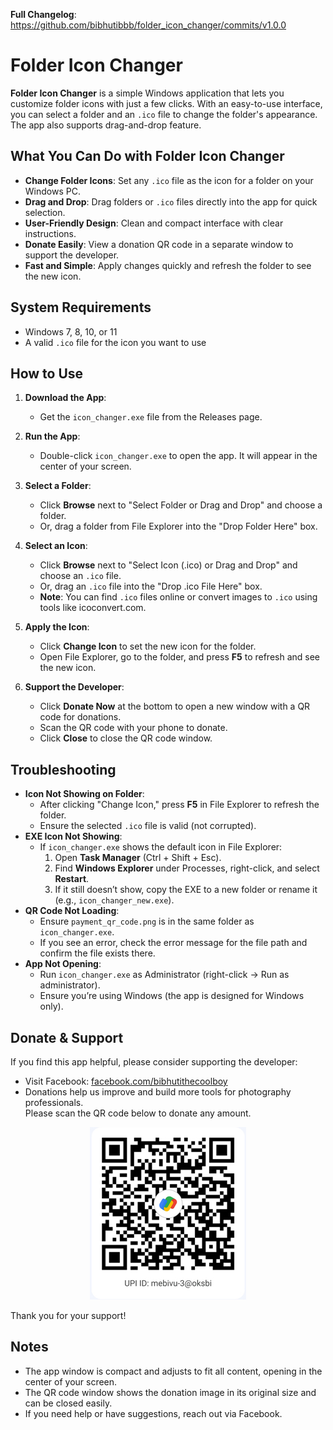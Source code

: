 **Full Changelog**: https://github.com/bibhutibbb/folder_icon_changer/commits/v1.0.0

# Folder Icon Changer

**Folder Icon Changer** is a simple Windows application that lets you customize folder icons with just a few clicks. With an easy-to-use interface, you can select a folder and an `.ico` file to change the folder's appearance. The app also supports drag-and-drop feature.

## What You Can Do with Folder Icon Changer

- **Change Folder Icons**: Set any `.ico` file as the icon for a folder on your Windows PC.
- **Drag and Drop**: Drag folders or `.ico` files directly into the app for quick selection.
- **User-Friendly Design**: Clean and compact interface with clear instructions.
- **Donate Easily**: View a donation QR code in a separate window to support the developer.
- **Fast and Simple**: Apply changes quickly and refresh the folder to see the new icon.

## System Requirements

- Windows 7, 8, 10, or 11
- A valid `.ico` file for the icon you want to use

## How to Use

1. **Download the App**:

   - Get the `icon_changer.exe` file from the Releases page.

2. **Run the App**:

   - Double-click `icon_changer.exe` to open the app. It will appear in the center of your screen.

3. **Select a Folder**:

   - Click **Browse** next to "Select Folder or Drag and Drop" and choose a folder.
   - Or, drag a folder from File Explorer into the "Drop Folder Here" box.

4. **Select an Icon**:

   - Click **Browse** next to "Select Icon (.ico) or Drag and Drop" and choose an `.ico` file.
   - Or, drag an `.ico` file into the "Drop .ico File Here" box.
   - **Note**: You can find `.ico` files online or convert images to `.ico` using tools like icoconvert.com.

5. **Apply the Icon**:

   - Click **Change Icon** to set the new icon for the folder.
   - Open File Explorer, go to the folder, and press **F5** to refresh and see the new icon.

6. **Support the Developer**:

   - Click **Donate Now** at the bottom to open a new window with a QR code for donations.
   - Scan the QR code with your phone to donate.
   - Click **Close** to close the QR code window.

## Troubleshooting

- **Icon Not Showing on Folder**:
  - After clicking "Change Icon," press **F5** in File Explorer to refresh the folder.
  - Ensure the selected `.ico` file is valid (not corrupted).
- **EXE Icon Not Showing**:
  - If `icon_changer.exe` shows the default icon in File Explorer:
    1. Open **Task Manager** (Ctrl + Shift + Esc).
    2. Find **Windows Explorer** under Processes, right-click, and select **Restart**.
    3. If it still doesn’t show, copy the EXE to a new folder or rename it (e.g., `icon_changer_new.exe`).
- **QR Code Not Loading**:
  - Ensure `payment_qr_code.png` is in the same folder as `icon_changer.exe`.
  - If you see an error, check the error message for the file path and confirm the file exists there.
- **App Not Opening**:
  - Run `icon_changer.exe` as Administrator (right-click → Run as administrator).
  - Ensure you’re using Windows (the app is designed for Windows only).

## Donate & Support

If you find this app helpful, please consider supporting the developer:

- Visit Facebook: [facebook.com/bibhutithecoolboy](https://facebook.com/bibhutithecoolboy)
- Donations help us improve and build more tools for photography professionals.  
  Please scan the QR code below to donate any amount.

<p align="center"> <img src="payment_qr_code.png" alt="Donate QR Code" /> </p>

Thank you for your support!

## Notes

- The app window is compact and adjusts to fit all content, opening in the center of your screen.
- The QR code window shows the donation image in its original size and can be closed easily.
- If you need help or have suggestions, reach out via Facebook.
